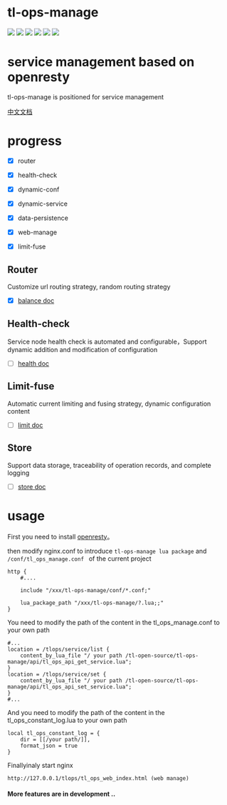 # tl-ops-manage

[![](https://img.shields.io/badge/base-openresty-blue)](https://openresty.org/cn/)
[![](https://img.shields.io/badge/dynamic%20conf-support-green)](https://github.com/iamtsm/tl-ops-manage)
[![](https://img.shields.io/badge/webmanage-support-green)](https://github.com/iamtsm/tl-ops-manage)
[![](https://img.shields.io/badge/healthcheck-support-green)](https://github.com/iamtsm/tl-ops-manage/blob/main/doc/tl-ops-health.md)
[![](https://img.shields.io/badge/balance-support-green)](https://github.com/iamtsm/tl-ops-manage/blob/main/doc/tl-ops-balance.md)
[![](https://img.shields.io/badge/limitfuse-support-green)](https://github.com/iamtsm/tl-ops-manage/blob/main/doc/tl-ops-balance.md)

# service management based on openresty

tl-ops-manage is positioned for service management  

[中文文档](doc/README_ZN.md)

# progress

- [x] router
- [x] health-check
- [x] dynamic-conf
- [x] dynamic-service
- [x] data-persistence
- [x] web-manage
- [x] limit-fuse


## Router

Customize url routing strategy, random routing strategy

- [x] [balance doc](doc/tl-ops-balance.md)

## Health-check

Service node health check is automated and configurable，Support dynamic addition and modification of configuration

- [ ] [health doc](doc/tl-ops-health.md)


## Limit-fuse

Automatic current limiting and fusing strategy, dynamic configuration content

- [ ] [limit doc](doc/tl-ops-limit.md)

## Store

Support data storage, traceability of operation records, and complete logging

- [ ] [store doc](doc/tl-ops-store.md)


# usage

First you need to install [openresty](https://openresty.org/cn/installation.html)。

then modify nginx.conf to introduce `tl-ops-manage lua package` and `/conf/tl_ops_manage.conf ` of the current project


    http {
        #....

        include "/xxx/tl-ops-manage/conf/*.conf;"

        lua_package_path "/xxx/tl-ops-manage/?.lua;;"
    }

You need to modify the path of the content in the tl_ops_manage.conf to your own path

    #...
    location = /tlops/service/list {
		content_by_lua_file "/ your path /tl-open-source/tl-ops-manage/api/tl_ops_api_get_service.lua";
	}
	location = /tlops/service/set {
		content_by_lua_file "/ your path /tl-open-source/tl-ops-manage/api/tl_ops_api_set_service.lua";
	}
    #...

And you need to modify the path of the content in the tl_ops_constant_log.lua to your own path

    local tl_ops_constant_log = {
        dir = [[/your path/]],
        format_json = true
    }

Finallyinaly start nginx

    http://127.0.0.1/tlops/tl_ops_web_index.html (web manage)



#### More features are in development ..